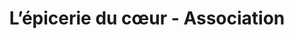 ---
title: "L’épicerie du cœur - Association"
url: /draguignan/lepicerie-du-coeur-association/
shop: Kramladen
---